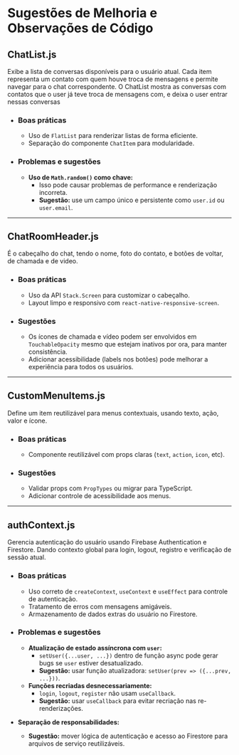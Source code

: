 # Sugestões de Melhoria e Observações de Código

## ChatList.js
Exibe a lista de conversas disponíveis para o usuário atual. Cada item representa um contato com quem houve troca de mensagens e permite navegar para o chat correspondente.
O ChatList mostra as conversas com contatos que o user já teve troca de mensagens com, e deixa o user entrar nessas conversas

- ### Boas práticas
	- Uso de `FlatList` para renderizar listas de forma eficiente.
	- Separação do componente `ChatItem` para modularidade.

- ### Problemas e sugestões
	- **Uso de `Math.random()` como chave:**
		- Isso pode causar problemas de performance e renderização incorreta.
		- **Sugestão:** use um campo único e persistente como `user.id` ou `user.email`.
---
## ChatRoomHeader.js

É o cabeçalho do chat, tendo o nome, foto do contato, e botões de voltar, de chamada e de video.
- ### Boas práticas
	- Uso da API `Stack.Screen` para customizar o cabeçalho.
	- Layout limpo e responsivo com `react-native-responsive-screen`.
- ### Sugestões
	- Os ícones de chamada e vídeo podem ser envolvidos em `TouchableOpacity` mesmo que estejam inativos por ora, para manter consistência.
	- Adicionar acessibilidade (labels nos botões) pode melhorar a experiência para todos os usuários.
---
## CustomMenuItems.js

Define um item reutilizável para menus contextuais, usando texto, ação, valor e ícone.

- ### Boas práticas
	- Componente reutilizável com props claras (`text`, `action`, `icon`, etc).
- ### Sugestões
	- Validar props com `PropTypes` ou migrar para TypeScript.
	- Adicionar controle de acessibilidade aos menus.
---
## authContext.js

Gerencia autenticação do usuário usando Firebase Authentication e Firestore. Dando contexto global para login, logout, registro e verificação de sessão atual.

- ### Boas práticas
	- Uso correto de `createContext`, `useContext` e `useEffect` para controle de autenticação.
	- Tratamento de erros com mensagens amigáveis.
	- Armazenamento de dados extras do usuário no Firestore.

- ### Problemas e sugestões
	- **Atualização de estado assíncrona com `user`:**
		- `setUser({...user, ...})` dentro de função async pode gerar bugs se `user` estiver desatualizado.
		- **Sugestão:** usar função atualizadora: `setUser(prev => ({...prev, ...}))`.
	- **Funções recriadas desnecessariamente:**
		- `login`, `logout`, `register` não usam `useCallback`.
		- **Sugestão:** usar `useCallback` para evitar recriação nas re-renderizações.
- **Separação de responsabilidades:**
	- **Sugestão:** mover lógica de autenticação e acesso ao Firestore para arquivos de serviço reutilizáveis.

